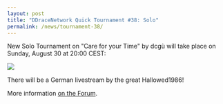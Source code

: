 ```yaml
---
layout: post
title: "DDraceNetwork Quick Tournament #38: Solo"
permalink: /news/tournament-38/
---
```

New Solo Tournament on "Care for your Time" by dcgù will take place on Sunday, August 30 at 20:00 CEST:

[<img class="demo" src="/CareForYourTime.png" />](//forum.ddnet.org/viewtopic.php?f=21&t=2136)

There will be a German livestream by the great Hallowed1986!

More information [on the Forum](//forum.ddnet.org/viewtopic.php?f=21&t=2136).
